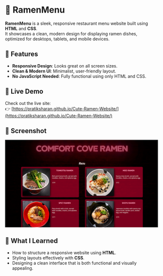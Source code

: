 # 🍜 RamenMenu

**RamenMenu** is a sleek, responsive restaurant menu website built using **HTML** and **CSS**.  
It showcases a clean, modern design for displaying ramen dishes, optimized for desktops, tablets, and mobile devices.

## 🌟 Features

- **Responsive Design**: Looks great on all screen sizes.  
- **Clean & Modern UI**: Minimalist, user-friendly layout.  
- **No JavaScript Needed**: Fully functional using only HTML and CSS.

## 🚀 Live Demo

Check out the live site:  
👉 [https://pratiksharan.github.io/Cute-Ramen-Website/](https://pratiksharan.github.io/Cute-Ramen-Website/)

## 📸 Screenshot

![RamenMenu Screenshot](https://github.com/pratiksharan/RamenMenu/blob/main/screenshot.png?raw=true)

## 🧠 What I Learned

- How to structure a responsive website using **HTML**.  
- Styling layouts effectively with **CSS**.  
- Designing a clean interface that is both functional and visually appealing.
